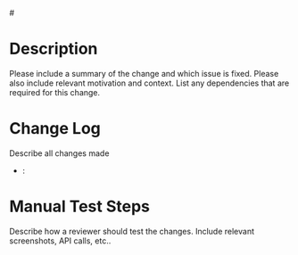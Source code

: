 \# <ISSUE NUMBER>

# Description

Please include a summary of the change and which issue is fixed. Please also include relevant motivation and context. List any dependencies that are required for this change.

# Change Log
Describe all changes made 

- <FILE CHANGED>: <Change made> 

# Manual Test Steps
Describe how a reviewer should test the changes. Include relevant screenshots, API calls, etc..
